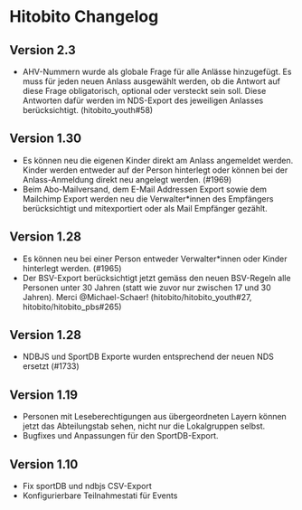 # Hitobito Changelog

## Version 2.3

* AHV-Nummern wurde als globale Frage für alle Anlässe hinzugefügt. Es muss für jeden neuen Anlass ausgewählt werden, ob die Antwort auf diese Frage obligatorisch, optional oder versteckt sein soll. Diese Antworten dafür werden im NDS-Export des jeweiligen Anlasses berücksichtigt. (hitobito_youth#58)

## Version 1.30

* Es können neu die eigenen Kinder direkt am Anlass angemeldet werden. Kinder werden entweder auf der Person hinterlegt oder können bei der Anlass-Anmeldung direkt neu angelegt werden. (#1969)
* Beim Abo-Mailversand, dem E-Mail Addressen Export sowie dem Mailchimp Export werden neu die Verwalter*innen des Empfängers berücksichtigt und mitexportiert oder als Mail Empfänger gezählt.

## Version 1.28

* Es können neu bei einer Person entweder Verwalter*innen oder Kinder hinterlegt werden. (#1965)
* Der BSV-Export berücksichtigt jetzt gemäss den neuen BSV-Regeln alle Personen unter 30 Jahren (statt wie zuvor nur zwischen 17 und 30 Jahren). Merci @Michael-Schaer! (hitobito/hitobito_youth#27, hitobito/hitobito_pbs#265)

## Version 1.28

* NDBJS und SportDB Exporte wurden entsprechend der neuen NDS ersetzt (#1733)

## Version 1.19

* Personen mit Leseberechtigungen aus übergeordneten Layern können jetzt das Abteilungstab sehen, nicht nur die Lokalgruppen selbst.
* Bugfixes und Anpassungen für den SportDB-Export.

## Version 1.10

*   Fix sportDB und ndbjs CSV-Export
*   Konfigurierbare Teilnahmestati für Events
